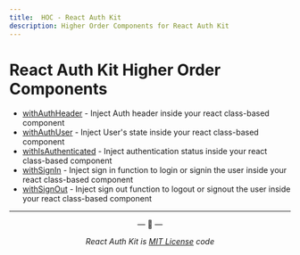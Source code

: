 ```yaml
---
title:  HOC - React Auth Kit
description: Higher Order Components for React Auth Kit
---
```


# React Auth Kit Higher Order Components

<div data-ea-publisher="authkitarkadipme" data-ea-type="text" data-ea-keywords="web|react|javascript|python|database|node|mongo" id="ref_hoc"></div>

- [withAuthHeader](./withAuthHeader.md) - Inject Auth header inside your react class-based component
- [withAuthUser](./withAuthUser.md) - Inject User's state inside your react class-based component
- [withIsAuthenticated](./withIsAuthenticated.md) - Inject authentication status inside your react class-based component
- [withSignIn](./withSignIn.md) - Inject sign in function to login or signin the user inside your react class-based component
- [withSignOut](./withSignOut.md) - Inject sign out function to logout or signout the user inside your react class-based component


---

<p align="center">&mdash; 🔑  &mdash;</p>
<p align="center"><i>React Auth Kit is <a href="https://github.com/react-auth-kit/react-auth-kit/blob/master/LICENSE">MIT License</a> code</i></p>
